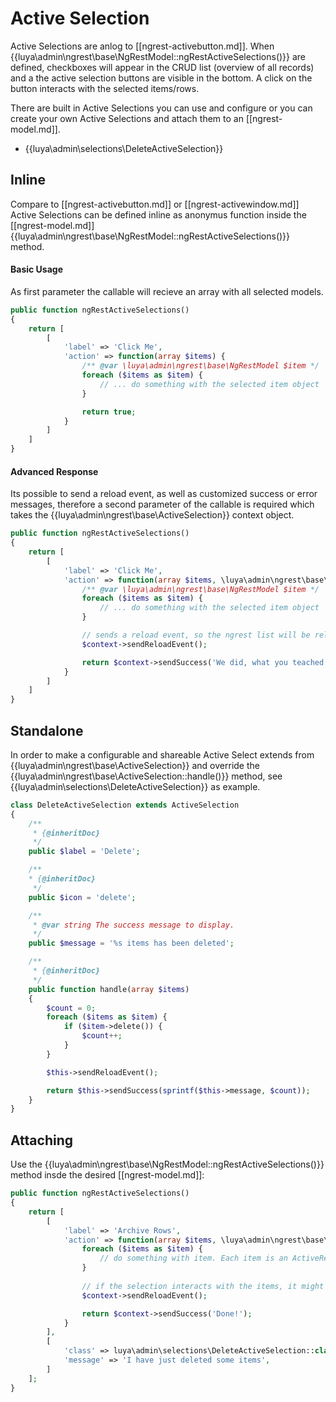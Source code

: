# Active Selection

Active Selections are anlog to [[ngrest-activebutton.md]]. When {{luya\admin\ngrest\base\NgRestModel::ngRestActiveSelections()}} are defined, checkboxes will appear in the CRUD list (overview of all records) and a the active selection buttons are visible in the bottom. A click on the button interacts with the selected items/rows.

There are built in Active Selections you can use and configure or you can create your own Active Selections and attach them to an [[ngrest-model.md]].

+ {{luya\admin\selections\DeleteActiveSelection}}

## Inline

Compare to [[ngrest-activebutton.md]] or [[ngrest-activewindow.md]] Active Selections can be defined inline as anonymus function inside the [[ngrest-model.md]] {{luya\admin\ngrest\base\NgRestModel::ngRestActiveSelections()}} method.

#### Basic Usage

As first parameter the callable will recieve an array with all selected models.

```php
public function ngRestActiveSelections()
{
    return [
        [
            'label' => 'Click Me',
            'action' => function(array $items) {
                /** @var \luya\admin\ngrest\base\NgRestModel $item */
                foreach ($items as $item) {
                    // ... do something with the selected item object
                }

                return true;
            }
        ]
    ]
}
```

#### Advanced Response

Its possible to send a reload event, as well as customized success or error messages, therefore a second parameter of the callable is required which takes the {{luya\admin\ngrest\base\ActiveSelection}} context object.

```php
public function ngRestActiveSelections()
{
    return [
        [
            'label' => 'Click Me',
            'action' => function(array $items, \luya\admin\ngrest\base\ActiveSelection $context) {
                /** @var \luya\admin\ngrest\base\NgRestModel $item */
                foreach ($items as $item) {
                    // ... do something with the selected item object
                }

                // sends a reload event, so the ngrest list will be reloaded afterwards. 
                $context->sendReloadEvent();

                return $context->sendSuccess('We did, what you teached.')
            }
        ]
    ]
}
```

## Standalone 

In order to make a configurable and shareable Active Select extends from {{luya\admin\ngrest\base\ActiveSelection}} and override the {{luya\admin\ngrest\base\ActiveSelection::handle()}} method, see {{luya\admin\selections\DeleteActiveSelection}} as example.

```php
class DeleteActiveSelection extends ActiveSelection
{
    /**
     * {@inheritDoc}
     */
    public $label = 'Delete';

    /**
    * {@inheritDoc}
     */
    public $icon = 'delete';

    /**
     * @var string The success message to display.
     */
    public $message = '%s items has been deleted';

    /**
     * {@inheritDoc}
     */
    public function handle(array $items)
    {
        $count = 0;
        foreach ($items as $item) {
            if ($item->delete()) {
                $count++;
            }
        }

        $this->sendReloadEvent();

        return $this->sendSuccess(sprintf($this->message, $count));
    }
}
```

## Attaching

Use the {{luya\admin\ngrest\base\NgRestModel::ngRestActiveSelections()}} method insde the desired [[ngrest-model.md]]:

```php
public function ngRestActiveSelections()
{
    return [
        [
            'label' => 'Archive Rows',
            'action' => function(array $items, \luya\admin\ngrest\base\ActiveSelection $context) {
                foreach ($items as $item) {
                    // do something with item. Each item is an ActiveRecord of the method implementation itself.
                }
  
                // if the selection interacts with the items, it might be necessary to reload the CRUD.
                $context->sendReloadEvent();

                return $context->sendSuccess('Done!');
            }
        ],
        [
            'class' => luya\admin\selections\DeleteActiveSelection::class,
            'message' => 'I have just deleted some items',
        ]
    ];
}
```